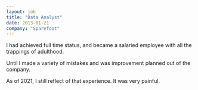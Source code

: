 ```yaml
---
layout: job
title: "Data Analyst"
date: 2013-01-21
company: "Sparefoot"
---
```


I had achieved full time status, and became a salaried employee with all the trappings of adulthood.

Until I made a variety of mistakes and was improvement planned out of the company.

As of 2021, I still reflect of that experience. It was very painful.